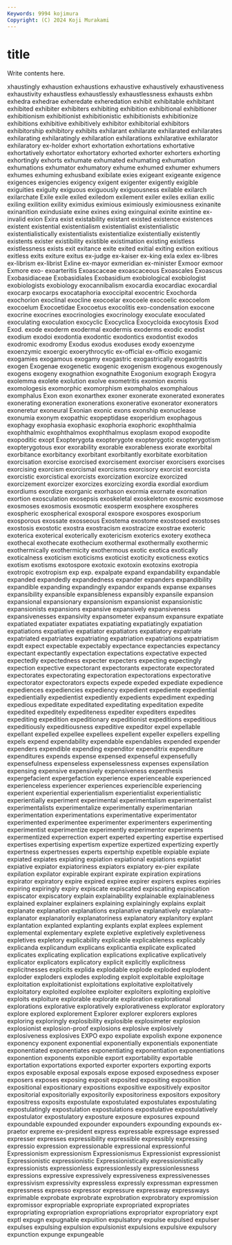 ```yaml
---
Keywords: 9994 kojimura
Copyright: (C) 2024 Koji Murakami
---
```


# title

Write contents here.



xhaustingly exhaustion exhaustions exhaustive exhaustively exhaustiveness
exhaustivity exhaustless exhaustlessly exhaustlessness exhausts exhbn exhedra exhedrae exheredate exheredation
exhibit exhibitable exhibitant exhibited exhibiter exhibiters exhibiting exhibition exhibitional exhibitioner
exhibitionism exhibitionist exhibitionistic exhibitionists exhibitionize exhibitions exhibitive exhibitively exhibitor exhibitorial
exhibitors exhibitorship exhibitory exhibits exhilarant exhilarate exhilarated exhilarates exhilarating exhilaratingly
exhilaration exhilarations exhilarative exhilarator exhilaratory ex-holder exhort exhortation exhortations exhortative
exhortatively exhortator exhortatory exhorted exhorter exhorters exhorting exhortingly exhorts exhumate
exhumated exhumating exhumation exhumations exhumator exhumatory exhume exhumed exhumer exhumers
exhumes exhuming exhusband exibilate exies exigeant exigeante exigence exigences exigencies
exigency exigent exigenter exigently exigible exiguities exiguity exiguous exiguously exiguousness
exilable exilarch exilarchate Exile exile exiled exiledom exilement exiler exiles
exilian exilic exiling exilition exility eximidus eximious eximiously eximiousness exinanite
exinanition exindusiate exine exines exing exinguinal exinite exintine ex-invalid exion
Exira exist existability existant existed existence existences existent existential existentialism
existentialist existentialistic existentialistically existentialists existentialize existentially existently existents exister existibility
existible existimation existing existless existlessness exists exit exitance exite exited
exitial exiting exition exitious exitless exits exiture exitus ex-judge ex-kaiser
ex-king exla exlex ex-libres ex-librism ex-librist Exline ex-mayor exmeridian ex-minister
Exmoor exmoor Exmore exo- exoarteritis Exoascaceae exoascaceous Exoascales Exoascus Exobasidiaceae
Exobasidiales Exobasidium exobiological exobiologist exobiologists exobiology exocannibalism exocardia exocardiac exocardial
exocarp exocarps exocataphoria exoccipital exocentric Exochorda exochorion exoclinal exocline exocoelar
exocoele exocoelic exocoelom exocoelum Exocoetidae Exocoetus exocolitis exo-condensation exocone exocrine
exocrines exocrinologies exocrinology exoculate exoculated exoculating exoculation exocyclic Exocyclica Exocycloida
exocytosis Exod Exod. exode exoderm exodermal exodermis exoderms exodic exodist
exodium exodoi exodontia exodontic exodontics exodontist exodos exodromic exodromy Exodus
exodus exoduses exody exoenzyme exoenzymic exoergic exoerythrocytic ex-official ex-officio exogamic
exogamies exogamous exogamy exogastric exogastrically exogastritis exogen Exogenae exogenetic exogenic
exogenism exogenous exogenously exogens exogeny exognathion exognathite Exogonium exograph Exogyra
exolemma exolete exolution exolve exometritis exomion exomis exomologesis exomorphic exomorphism
exomphalos exomphalous exomphalus Exon exon exonarthex exoner exonerate exonerated exonerates
exonerating exoneration exonerations exonerative exonerator exonerators exoneretur exoneural Exonian exonic
exons exonship exonuclease exonumia exonym exopathic exopeptidase exoperidium exophagous exophagy
exophasia exophasic exophoria exophoric exophthalmia exophthalmic exophthalmos exophthalmus exoplasm exopod
exopodite exopoditic exopt Exopterygota exopterygote exopterygotic exopterygotism exopterygotous exor exorability
exorable exorableness exorate exorbital exorbitance exorbitancy exorbitant exorbitantly exorbitate exorbitation
exorcisation exorcise exorcised exorcisement exorciser exorcisers exorcises exorcising exorcism exorcismal
exorcisms exorcisory exorcist exorcista exorcistic exorcistical exorcists exorcization exorcize exorcized
exorcizement exorcizer exorcizes exorcizing exordia exordial exordium exordiums exordize exorganic
exorhason exormia exornate exornation exortion exosculation exosepsis exoskeletal exoskeleton exosmic
exosmose exosmoses exosmosis exosmotic exosperm exosphere exospheres exospheric exospherical exosporal
exospore exospores exosporium exosporous exossate exosseous Exostema exostome exostosed exostoses
exostosis exostotic exostra exostracism exostracize exostrae exoteric exoterica exoterical exoterically
exotericism exoterics exotery exotheca exothecal exothecate exothecium exothermal exothermally exothermic
exothermically exothermicity exothermous exotic exotica exotically exoticalness exoticism exoticisms exoticist
exoticity exoticness exotics exotism exotisms exotospore exotoxic exotoxin exotoxins exotropia
exotropic exotropism exp exp. expalpate expand expandability expandable expanded expandedly
expandedness expander expanders expandibility expandible expanding expandingly expandor expands expanse
expanses expansibility expansible expansibleness expansibly expansile expansion expansional expansionary expansionism
expansionist expansionistic expansionists expansions expansive expansively expansiveness expansivenesses expansivity expansometer
expansum expansure expatiate expatiated expatiater expatiates expatiating expatiatingly expatiation expatiations
expatiative expatiator expatiators expatiatory expatriate expatriated expatriates expatriating expatriation expatriations
expatriatism expdt expect expectable expectably expectance expectancies expectancy expectant expectantly
expectation expectations expectative expected expectedly expectedness expecter expecters expecting expectingly
expection expective expectorant expectorants expectorate expectorated expectorates expectorating expectoration expectorations
expectorative expectorator expectorators expects expede expeded expediate expedience expediences expediencies
expediency expedient expediente expediential expedientially expedientist expediently expedients expediment expeding
expedious expeditate expeditated expeditating expeditation expedite expedited expeditely expediteness expediter
expediters expedites expediting expedition expeditionary expeditionist expeditions expeditious expeditiously expeditiousness
expeditive expeditor expel expellable expellant expelled expellee expellees expellent expeller
expellers expelling expels expend expendability expendable expendables expended expender expenders
expendible expending expenditor expenditrix expenditure expenditures expends expense expensed expenseful
expensefully expensefulness expenseless expenselessness expenses expensilation expensing expensive expensively expensiveness
expenthesis expergefacient expergefaction experience experienceable experienced experienceless experiencer experiences experiencible
experiencing experient experiential experientialism experientialist experientialistic experientially experiment experimental experimentalism
experimentalist experimentalists experimentalize experimentally experimentarian experimentation experimentations experimentative experimentator experimented
experimentee experimenter experimenters experimenting experimentist experimentize experimently experimentor experiments expermentized
experrection expert experted experting expertise expertised expertises expertising expertism expertize
expertized expertizing expertly expertness expertnesses experts expertship expetible expiable expiate
expiated expiates expiating expiation expiational expiations expiatist expiative expiator expiatoriness
expiators expiatory ex-pier expilate expilation expilator expirable expirant expirate expiration
expirations expirator expiratory expire expired expiree expirer expirers expires expiries
expiring expiringly expiry expiscate expiscated expiscating expiscation expiscator expiscatory explain
explainability explainable explainableness explained explainer explainers explaining explainingly explains explait
explanate explanation explanations explanative explanatively explanato- explanator explanatorily explanatoriness explanatory
explanitory explant explantation explanted explanting explants explat explees explement explemental
explementary explete expletive expletively expletiveness expletives expletory explicability explicable explicableness
explicably explicanda explicandum explicans explicantia explicate explicated explicates explicating explication
explications explicative explicatively explicator explicators explicatory explicit explicitly explicitness explicitnesses
explicits explida explodable explode exploded explodent exploder exploders explodes exploding
exploit exploitable exploitage exploitation exploitationist exploitations exploitative exploitatively exploitatory exploited
exploitee exploiter exploiters exploiting exploitive exploits exploiture explorable explorate exploration
explorational explorations explorative exploratively explorativeness explorator exploratory explore explored explorement
Explorer explorer explorers explores exploring exploringly explosibility explosible explosimeter explosion
explosionist explosion-proof explosions explosive explosively explosiveness explosives EXPO expo expoliate
expolish expone exponence exponency exponent exponential exponentially exponentials exponentiate exponentiated
exponentiates exponentiating exponentiation exponentiations exponention exponents exponible export exportability exportable
exportation exportations exported exporter exporters exporting exports expos exposable exposal
exposals expose exposed exposedness exposer exposers exposes exposing exposit exposited
expositing exposition expositional expositionary expositions expositive expositively expositor expositorial expositorially
expositorily expositoriness expositors expository expositress exposits expostulate expostulated expostulates expostulating
expostulatingly expostulation expostulations expostulative expostulatively expostulator expostulatory exposture exposure exposures
expound expoundable expounded expounder expounders expounding expounds ex-praetor expreme ex-president
express expressable expressage expressed expresser expresses expressibility expressible expressibly expressing
expressio expression expressionable expressional expressionful Expressionism expressionism Expressionismus Expressionist expressionist
Expressionistic expressionistic Expressionistically expressionistically expressionists expressionless expressionlessly expressionlessness expressions expressive
expressively expressiveness expressivenesses expressivism expressivity expressless expressly expressman expressmen expressness
expresso expressor expressure expressway expressways exprimable exprobate exprobrate exprobration exprobratory
expromission expromissor expropriable expropriate expropriated expropriates expropriating expropriation expropriations expropriator
expropriatory expt exptl expugn expugnable expuition expulsatory expulse expulsed expulser
expulses expulsing expulsion expulsionist expulsions expulsive expulsory expunction expunge expungeable
